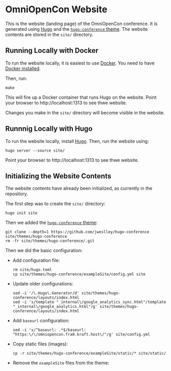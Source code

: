 # OmniOpenCon Website

This is the website (landing page) of the OmniOpenCon conference.
It is generated using [Hugo](https://gohugo.io/) and the [`hugo-conference` theme](https://github.com/jweslley/hugo-conference).
The website contents are stored in the `site/` directory.

## Running Locally with Docker

To run the website locally, it is easiest to use [Docker](https://www.docker.com/).
You need to have [Docker installed](https://docs.docker.com/engine/install/).

Then, run:

```console
make
```

This will fire up a Docker container that runs Hugo on the website.
Point your browser to http://localhost:1313 to see thwe website.

Changes you make in the `site/` directory will become visible in the website.

## Runnnig Locally with Hugo

To run the website locally, install [Hugo](https://gohugo.io/installation/).
Then, run the website using:

```console
hugo server --source site/
```

Point your browser to http://localhost:1313 to see thwe website.

## Initializing the Website Contents

The website contents have already been initialized, as currently in the repository.

The first step was to create the `site/` directory:

```
hugo init site
```

Then we added the [`hugo-conference` theme](https://github.com/jweslley/hugo-conference):

```console
git clone --depth=1 https://github.com/jweslley/hugo-conference site/themes/hugo-conference
rm -fr site/themes/hugo-conference/.git
```

Then we did the basic configuration:

* Add configuration file:

  ```console
  rm site/hugo.toml
  cp site/themes/hugo-conference/exampleSite/config.yml site
  ```

* Update older configurations:

  ```console
  sed -i '/\.Hugo\.Generator/d' site/themes/hugo-conference/layouts/index.html
  sed -i 's/template "_internal\/google_analytics_sync.html"/template "_internal\/google_analytics.html"/g' site/themes/hugo-conference/layouts/index.html
  ```

* Add `baseurl` configuration:

  ```console
  sed -i 's/^baseurl: .*$/baseurl: "https:\/\/omniopencon.fra0.kraft.host\/"/g' site/config.yml
  ```

* Copy static files (images):

  ```console
  cp -r site/themes/hugo-conference/exampleSite/static/* site/static/
  ```

* Remove the `exampleSite` files from the theme:

  ```console
  ```
